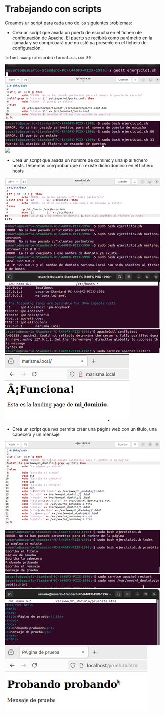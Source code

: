# Trabajando con scripts

Creamos un script para cada uno de los siguientes problemas:

+ Crea un script que añada un puerto de escucha en el fichero de configuración de Apache. El puerto se recibirá como parámetro en la llamada y se comprobará que no esté ya presente en el fichero de configuración.

```
telnet www.profesordeinformatica.com 80
```
![](/Tema1/img/Screenshot_44.png)
![](/Tema1/img/Screenshot_45.png)
![](/Tema1/img/Screenshot_46.png)
![](/Tema1/img/Screenshot_44.1.png)

+ Crea un script que añada un nombre de dominio y una ip al fichero hosts. Debemos comprobar que no existe dicho dominio en el fichero hosts

![](/Tema1/img/Screenshot_47.png)
![](/Tema1/img/Screenshot_48.png)
![](/Tema1/img/Screenshot_49.png)
![](/Tema1/img/Screenshot_50.png)
![](/Tema1/img/Screenshot_51.png)

+ Crea un script que nos permita crear una página web con un título, una cabecera y un mensaje

![](/Tema1/img/Screenshot_52.png)
![](/Tema1/img/Screenshot_53.png)
![](/Tema1/img/Screenshot_54.png)
![](/Tema1/img/Screenshot_55.png)
![](/Tema1/img/Screenshot_56.png)
